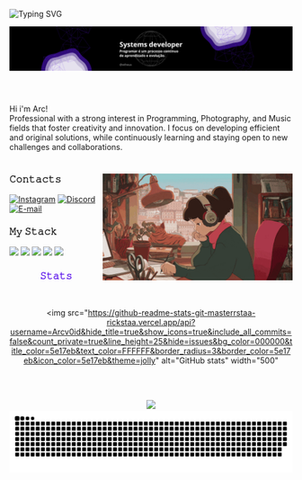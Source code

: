 ![Typing SVG](https://readme-typing-svg.demolab.com?font=Fira+Code&size=22&pause=1000&color=FFFF&center=true&vCenter=true&width=435&lines=+𝚠𝚎𝚕𝚌𝚘𝚖𝚎+𝚝𝚘+𝚖𝚢+𝚙𝚛𝚘𝚏𝚒𝚕𝚎!)

<div align="center">
  <a href="https://git.io/typing-svg">
    <img src="src/Systems developer.png">
  </a>
</div>

#
<p>
<br>Hi i'm Arc!</br>
Professional with a strong interest in Programming, Photography, and Music fields that foster creativity and innovation. I focus on developing efficient and original solutions, while continuously learning and staying open to new challenges and collaborations.
</p>

#
<img align="right" alt="lofigirl" height="190px" src="src/download.gif">

#

<h3 align="left">𝙲𝚘𝚗𝚝𝚊𝚌𝚝𝚜</h3>


[![Instagram](https://img.shields.io/badge/-Instagram-000?style=for-the-badge&logo=instagram&logoColor=5e17eb&color:FFF)](https://www.instagram.com/ft_.otheus)
[![Discord](https://img.shields.io/badge/-Discord-000000?style=for-the-badge&logo=discord&logoColor=5e17eb)](https://discord.gg/seulink)
[![E-mail](https://img.shields.io/badge/-Email-000?style=for-the-badge&logo=microsoft-outlook&logoColor=5e17eb&color:FFF)](matheusarcangelo2017@gmail.com)

<h3 align="left">𝙼𝚢 𝚂𝚝𝚊𝚌𝚔</h3>

<div align="left">
<img src="https://img.shields.io/badge/-HTML-000?style=for-the-badge&logo=html5&logoColor=E34F26"/>
<img src="https://img.shields.io/badge/-CSS-000?style=for-the-badge&logo=css3&logoColor=1572B6"/>
<img src="https://img.shields.io/badge/-JavaScript-000?style=for-the-badge&logo=javascript&logoColor=F7DF1E"/>
<img src="https://img.shields.io/badge/-Java-000?style=for-the-badge&logo=java&logoColor=007396"/>
<img src="https://img.shields.io/badge/-Python-000?style=for-the-badge&logo=python&logoColor=3776AB"/>
</div>


<div style="text-align: center;" align="center">
  <div align="center" style="text-align: center;">
    
  <h3 style="color: #5e17eb;">𝚂𝚝𝚊𝚝𝚜</h3>
  <br>

  <!-- GitHub Stats -->
  <img 
    src="https://github-readme-stats-git-masterrstaa-rickstaa.vercel.app/api?username=Arcv0id&hide_title=true&show_icons=true&include_all_commits=false&count_private=true&line_height=25&hide=issues&bg_color=000000&title_color=5e17eb&text_color=FFFFFF&border_radius=3&border_color=5e17eb&icon_color=5e17eb&theme=jolly" 
    alt="GitHub stats"
    width="500"
  >
  
  <br><br>

  <!-- Most Used Languages -->
  <a href="https://github.com/mari4souza/github-readme-stats" target="_blank">
    <img 
      src="https://github-readme-stats-git-masterrstaa-rickstaa.vercel.app/api/top-langs/?username=Arcv0id&line_height=10&card_width=290&layout=compact&hide_title=false&count_private=true&langs_count=4&show_icons=true&title_color=FFFFFF&hide=html,scss,less&bg_color=000000&text_color=8B8B8B&bo_


<picture align="center">
  <source media="(prefers-color-scheme: dark)" srcset="https://raw.githubusercontent.com/mari4souza/mari4souza/output/github-contribution-grid-snake-dark.svg">
  <source media="(prefers-color-scheme: light)" srcset="https://raw.githubusercontent.com/mari4souza/mari4souza/output/github-contribution-grid-snake-dark.svg">
  <img align="center" alt="github contribution grid snake animation" src="https://raw.githubusercontent.com/mari4souza/mari4souza/output/github-contribution-grid-snake.svg">
</picture>

